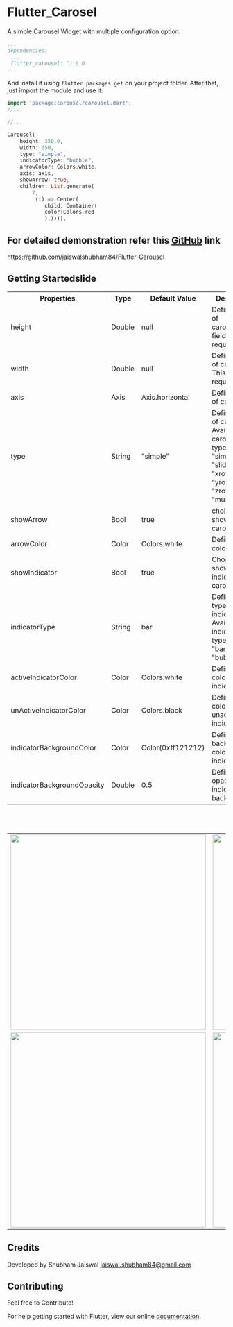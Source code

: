 # Flutter_Carosel

A simple Carousel Widget with multiple configuration option.

```yaml
...
dependencies:
 ...
 flutter_carousel: ^1.0.0
...
```

And install it using `flutter packages get` on your project folder. After that, just import the module and use it:

```dart
import 'package:carousel/carousel.dart';
//...

//...

Carousel(
    height: 350.0,
    width: 350,
    type: "simple",
    indicatorType: "bubble",
    arrowColor: Colors.white,
    axis: axis,
    showArrow: true,
    children: List.generate(
        7,
         (i) => Center(
            child: Container(
            color:Colors.red
            ),)))),

```

## For detailed demonstration refer this [GitHub](https://github.com/jaiswalshubham84/Flutter-Carousel) link

https://github.com/jaiswalshubham84/Flutter-Carousel

## Getting Startedslide

<table style="width:100%">
    <tr>
        <th>Properties</th>
        <th>Type</th>
        <th>Default Value</th>
        <th>Description</th>
    </tr>
    <tr>
        <td>height</td>
        <td>Double</td>
        <td>null</td>
        <td>Defines height of carousel.This field is required</td>
    </tr>
    <tr>
        <td>width</td>
        <td>Double</td>
        <td>null</td>
        <td>Defines width of carousel. This field is required</td>
    </tr>
     <tr>
        <td>axis</td>
        <td>Axis</td>
        <td>Axis.horizontal</td>
        <td>Defines axis of carousel.</td>
    </tr>
    <tr>
        <td>type</td>
        <td>String</td>
        <td>"simple"</td>
        <td>Defines type of carousel.<br> Available carousel types are: "simple", "slideswiper",
             "xrotating",
            "yrotating", "zrotating", "multirotating"</br></td>
    </tr>
    <tr>
        <td>showArrow</td>
        <td>Bool</td>
        <td>true</td>
        <td>choice to show arrow in carousel</td>
    </tr>
    <tr>
        <td>arrowColor</td>
        <td>Color</td>
        <td>Colors.white</td>
        <td>Define the color of arrow</td>
    </tr>
    <tr>
        <td>showIndicator</td>
        <td>Bool</td>
        <td>true</td>
        <td>Choice to show indicator in carousel</td>
    </tr>
    <tr>
        <td>indicatorType</td>
        <td>String</td>
        <td>bar</td>
        <td>Defines the type of indicator.<br> Available indicator types are: "bar", "dot", "bubble"</br></td>
    </tr>
    <tr>
        <td>activeIndicatorColor</td>
        <td>Color</td>
        <td>Colors.white</td>
        <td>Defines the color of active indicator</td>
    </tr>
    <tr>
        <td>unActiveIndicatorColor</td>
        <td>Color</td>
        <td>Colors.black</td>
        <td>Defines the color of unactive indicator</td>
    </tr>
    <tr>
        <td>indicatorBackgroundColor</td>
        <td>Color</td>
        <td>Color(0xff121212)</td>
        <td>Defines the background color of indicator</td>
    </tr>
    <tr>
        <td>indicatorBackgroundOpacity</td>
        <td>Double</td>
        <td>0.5</td>
        <td>Defines the opacity of indicator background</td>
    </tr>
</table>
<br></br>

  <table style="width:100%">
       <tr>
            <td><img src="https://github.com/GeekyAnts/flutter-carousel/blob/master/gifs/simple_carousel.gif"  height="450" /></td>
            <td><img src="https://github.com/GeekyAnts/flutter-carousel/blob/master/gifs/slide_swipe.gif"  height="450" /></td>
            <td><img src="https://github.com/GeekyAnts/flutter-carousel/blob/master/gifs/x_rotating.gif"  height="450" /></td>
        </tr>
      <tr>
            <td><img src="https://github.com/GeekyAnts/flutter-carousel/blob/master/gifs/y_rotating.gif"  height="450" /></td>
            <td><img src="https://github.com/GeekyAnts/flutter-carousel/blob/master/gifs/z_rotating.gif"  height="450" /></td>
            <td><img src="https://github.com/GeekyAnts/flutter-carousel/blob/master/gifs/multi_rotating.gif"  height="450" /></td>
        </tr>
    </table>

## Credits

Developed by Shubham Jaiswal <jaiswal.shubham84@gmail.com>

## Contributing

Feel free to Contribute!

For help getting started with Flutter, view our online
[documentation](https://flutter.io/).
